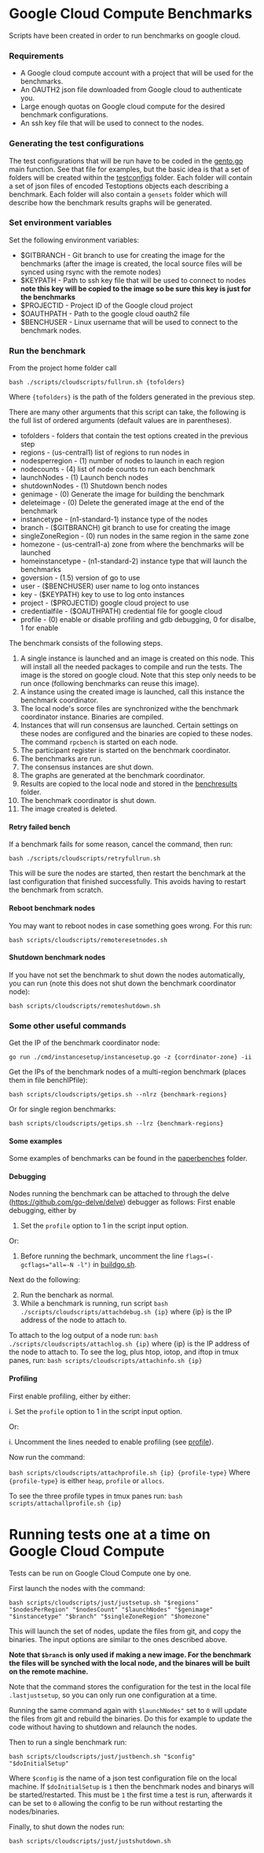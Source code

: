 # Google Cloud Compute Benchmarks

Scripts have been created in order to run benchmarks on google cloud.

### Requirements
- A Google cloud compute account with a project that will be used for the benchmarks.
- An OAUTH2 json file downloaded from Google cloud to authenticate you.
- Large enough quotas on Google cloud compute for the desired benchmark configurations.
- An ssh key file that will be used to connect to the nodes.

### Generating the test configurations

The test configurations that will be run have to be coded in the
[gento.go](../cmd/gento/gento.go) main function.
See that file for examples, but the basic idea is that a set of folders will be created
within the [testconfigs](../testconfigs/) folder.
Each folder will contain a set of json files of encoded Testoptions
objects each describing a benchmark. Each folder will also contain a
`gensets` folder which will describe how the benchmark results graphs
will be generated.
  
### Set environment variables
Set the following environment variables:
  - $GITBRANCH - Git branch to use for creating the image for the benchmarks (after the image is
  created, the local source files will be synced using rsync with the remote nodes)
  - $KEYPATH - Path to ssh key file that will be used to connect to nodes **note this key will be copied to the image
  so be sure this key is just for the benchmarks**
  - $PROJECTID - Project ID of the Google cloud project
  - $OAUTHPATH - Path to the google cloud oauth2 file
  - $BENCHUSER - Linux username that will be used to connect to the benchmark nodes.

### Run the benchmark

From the project home folder call

``bash ./scripts/cloudscripts/fullrun.sh {tofolders}``

Where `{tofolders}` is the path of the folders generated in the previous step.

There are many other arguments that this script can take,
the following is the full list of ordered arguments
(default values are in parentheses).
- tofolders - folders that contain the test options created in the previous step
- regions - (us-central1) list of regions to run nodes in
- nodesperregion - (1) number of nodes to launch in each region
- nodecounts - (4) list of node counts to run each benchmark
- launchNodes - (1) Launch bench nodes
- shutdownNodes - (1) Shutdown bench nodes
- genimage - (0) Generate the image for building the benchmark
- deleteimage - (0) Delete the generated image at the end of the benchmark
- instancetype - (n1-standard-1) instance type of the nodes
- branch - ($GITBRANCH) git branch to use for creating the image
- singleZoneRegion - (0) run nodes in the same region in the same zone
- homezone - (us-central1-a) zone from where the benchmarks will be launched
- homeinstancetype - (n1-standard-2) instance type that will launch the benchmarks
- goversion - (1.5) version of go to use
- user - ($BENCHUSER) user name to log onto instances
- key - ($KEYPATH) key to use to log onto instances
- project - ($PROJECTID) google cloud project to use
- credentialfile - ($OAUTHPATH) credential file for google cloud
- profile - (0) enable or disable profiling and gdb debugging, 0 for disalbe, 1 for enable

The benchmark consists of the following steps.

1. A single instance is launched and an image is created on this node. This will
install all the needed packages to compile and run the tests.
The image is the stored on google cloud.
Note that this step only needs to be run once (following
benchmarks can reuse this image).
2. A instance using the created image is launched, call this
instance the benchmark coordinator.
3. The local node's sorce files are synchronized withe the benchmark
coordinator instance. Binaries are compiled.
4. Instances that will run consensus are launched. Certain settings
on these nodes are configured and the binaries are copied to these nodes.
The command ```rpcbench``` is started on each node.
5. The participant register is started on the benchmark coordinator.
6. The benchmarks are run.
7. The consensus instances are shut down.
8. The graphs are generated at the benchmark coordinator.
9. Results are copied to the local node and stored in the
[benchresults](../benchresults) folder.
10. The benchmark coordinator is shut down.
11. The image created is deleted.

#### Retry failed bench
If a benchmark fails for some reason, cancel the command,
then run:

``bash ./scripts/cloudscripts/retryfullrun.sh``

This will be sure the nodes are started, then restart the
benchmark at the last configuration that finished successfully.
This avoids having to restart the benchmark from scratch.

#### Reboot benchmark nodes
You may want to reboot nodes in case something goes wrong.
For this run:

``bash scripts/cloudscripts/remoteresetnodes.sh``

#### Shutdown benchmark nodes
If you have not set the benchmark to shut down the nodes automatically,
you can run (note this does not shut down the benchmark coordinator node):

``bash scripts/cloudscripts/remoteshutdown.sh``

### Some other useful commands
Get the IP of the benchmark coordinator node:

``go run ./cmd/instancesetup/instancesetup.go -z {corrdinator-zone} -ii``

Get the IPs of the benchmark nodes of a multi-region benchmark (places them in file benchIPfile):

``bash scripts/cloudscripts/getips.sh --nlrz {benchmark-regions}``

Or for single region benchmarks:

``bash scripts/cloudscripts/getips.sh --lrz {benchmark-regions}``

#### Some examples
Some examples of benchmarks can be found in the
[paperbenches](../scripts/paperbenches/) folder.

#### Debugging
Nodes running the benchmark can be attached to through
the delve (https://github.com/go-delve/delve) debugger as follows:
First enable debugging, either by
1. Set the `profile` option to 1 in the script input option.

Or:

1. Before running the bechmark, uncomment the line ``flags=(-gcflags="all=-N -l")``
in [buildgo.sh](../scripts/buildgo.sh).

Next do the following:

2. Run the benchark as normal.
3. While a benchmark is running, run script
``bash ./scripts/cloudscripts/attachdebug.sh {ip}`` where {ip}
is the IP address of the node to attach to.

To attach to the log output of a node run:
``bash ./scripts/cloudscripts/attachlog.sh {ip}`` where {ip}
is the IP address of the node to attach to.
To see the log, plus htop, iotop, and iftop in tmux panes, run:
``bash scripts/cloudscripts/attachinfo.sh {ip}``

#### Profiling

First enable profiling, either by either:

i. Set the `profile` option to 1 in the script input option.

Or:

i. Uncomment the lines needed to enable profiling (see [profile](profile.md])).

Now run the command:

``bash scripts/cloudscripts/attachprofile.sh {ip} {profile-type}``
Where `{profile-type}` is either `heap`, `profile` or `allocs`.

To see the three profile types in tmux panes run:
``bash scripts/attachallprofile.sh {ip}``

# Running tests one at a time on Google Cloud Compute

Tests can be run on Google Cloud Compute one by one.

First launch the nodes with the command:

``
bash scripts/cloudscripts/just/justsetup.sh "$regions" "$nodesPerRegion" "$nodesCount" "$launchNodes" "$genimage" "$instancetype" "$branch" "$singleZoneRegion" "$homezone"
``

This will launch the set of nodes, update the files from git, and copy the binaries.
The input options are similar to the ones described above.

**Note that `$branch` is only used if making a new image.
For the benchmark the files will be synched with the local node, and the binares will be
built on the remote machine.**


Note that the command stores the configuration for the test in the local file `.lastjustsetup`,
so you can only run one configuration at a time.

Running the same command again with ``$launchNodes"`` set to `0` will update the files from git
and rebuild the binaries. Do this for example to update the code without having to shutdown and
relaunch the nodes.

Then to run a single benchmark run:

``
bash scripts/cloudscripts/just/justbench.sh "$config" "$doInitialSetup"
``

Where `$config` is the name of a json test configuration file on the local machine.
If `$doInitialSetup` is `1` then the benchmark nodes and binarys will be started/restarted.
This must be `1` the first time a test is run, afterwards it can be set to `0` allowing
the config to be run without restarting the nodes/binaries.

Finally, to shut down the nodes run:

``
bash scripts/cloudscripts/just/justshutdown.sh 
``